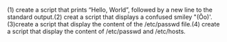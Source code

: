 (1) create a script that prints “Hello, World”, followed by a new line to the standard output.(2) creat a script that displays a confused smiley "(Ôo)'.(3)create a script that display the content of the /etc/passwd file.(4) create a script that display the content of /etc/passwd and /etc/hosts.
